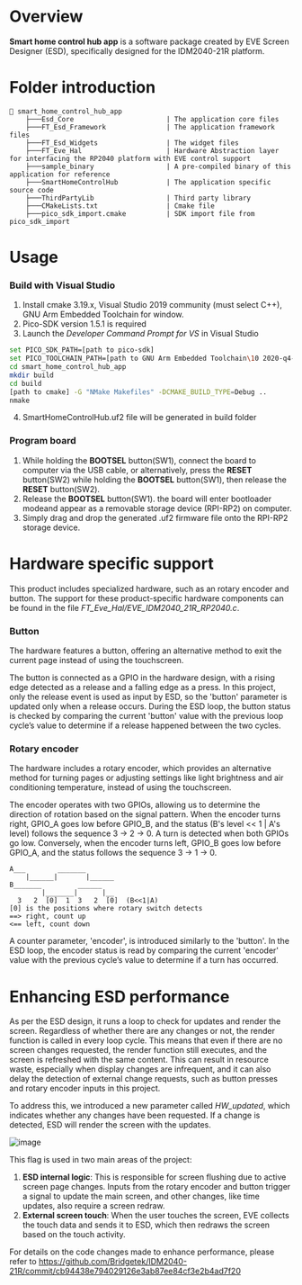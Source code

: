 # Overview

**Smart home control hub app** is a software package created by EVE Screen Designer (ESD), specifically designed for the IDM2040-21R platform.

# Folder introduction
```
📂 smart_home_control_hub_app
    ├───Esd_Core                       | The application core files
    ├───FT_Esd_Framework               | The application framework files
    ├───FT_Esd_Widgets                 | The widget files
    ├───FT_Eve_Hal                     | Hardware Abstraction layer for interfacing the RP2040 platform with EVE control support
    ├───sample_binary                  | A pre-compiled binary of this application for reference
    ├───SmartHomeControlHub            | The application specific source code
    ├───ThirdPartyLib                  | Third party library
    ├───CMakeLists.txt                 | Cmake file
    ├───pico_sdk_import.cmake          | SDK import file from pico_sdk_import
```
# Usage

### Build with Visual Studio
1. Install cmake 3.19.x, Visual Studio 2019 community (must select C++), GNU Arm Embedded Toolchain for window.
2. Pico-SDK version 1.5.1 is required
3. Launch the *Developer Command Prompt for VS* in Visual Studio
```sh
set PICO_SDK_PATH=[path to pico-sdk]
set PICO_TOOLCHAIN_PATH=[path to GNU Arm Embedded Toolchain\10 2020-q4-major\bin]
cd smart_home_control_hub_app
mkdir build
cd build
[path to cmake] -G "NMake Makefiles" -DCMAKE_BUILD_TYPE=Debug ..
nmake
```
4. SmartHomeControlHub.uf2 file will be generated in build folder

### Program board
1. While holding the **BOOTSEL** button(SW1), connect the board to computer via the USB cable, or alternatively, press the **RESET** button(SW2) while holding the **BOOTSEL** button(SW1), then release the **RESET** button(SW2).
2. Release the **BOOTSEL** button(SW1). the board will enter bootloader modeand appear as a removable storage device (RPI-RP2) on computer.
3. Simply drag and drop the generated .uf2 firmware file onto the RPI-RP2 storage device.

# Hardware specific support

This product includes specialized hardware, such as an rotary encoder and button. The support for these product-specific hardware components can be found in the file *FT_Eve_Hal/EVE_IDM2040_21R_RP2040.c*.

### Button
The hardware features a button, offering an alternative method to exit the current page instead of using the touchscreen.

The button is connected as a GPIO in the hardware design, with a rising edge detected as a release and a falling edge as a press. In this project, only the release event is used as input by ESD, so the 'button' parameter is updated only when a release occurs. During the ESD loop, the button status is checked by comparing the current 'button' value with the previous loop cycle’s value to determine if a release happened between the two cycles.

### Rotary encoder
The hardware includes a rotary encoder, which provides an alternative method for turning pages or adjusting settings like light brightness and air conditioning temperature, instead of using the touchscreen.

The encoder operates with two GPIOs, allowing us to determine the direction of rotation based on the signal pattern. When the encoder turns right, GPIO_A goes low before GPIO_B, and the status (B's level << 1 | A's level) follows the sequence 3 → 2 → 0. A turn is detected when both GPIOs go low. Conversely, when the encoder turns left, GPIO_B goes low before GPIO_A, and the status follows the sequence 3 → 1 → 0.
```
A___        _______       
    |______|       |______ 
B_______         ______   
        |_______|      |__
  3   2  [0]  1  3   2  [0]  (B<<1|A)
[0] is the positions where rotary switch detects
==> right, count up
<== left, count down
```

A counter parameter, 'encoder', is introduced similarly to the 'button'. In the ESD loop, the encoder status is read by comparing the current 'encoder' value with the previous cycle’s value to determine if a turn has occurred.

# Enhancing ESD performance
As per the ESD design, it runs a loop to check for updates and render the screen. Regardless of whether there are any changes or not, the render function is called in every loop cycle. This means that even if there are no screen changes requested, the render function still executes, and the screen is refreshed with the same content. This can result in resource waste, especially when display changes are infrequent, and it can also delay the detection of external change requests, such as button presses and rotary encoder inputs in this project.

To address this, we introduced a new parameter called *HW_updated*, which indicates whether any changes have been requested. If a change is detected, ESD will render the screen with the updates.

![image](https://github.com/user-attachments/assets/8dc37c13-df1e-44f9-a56f-4f3e2ccdf098)

This flag is used in two main areas of the project:

1. **ESD internal logic**: This is responsible for screen flushing due to active screen page changes. Inputs from the rotary encoder and button trigger a signal to update the main screen, and other changes, like time updates, also require a screen redraw.
2. **External screen touch**: When the user touches the screen, EVE collects the touch data and sends it to ESD, which then redraws the screen based on the touch activity.

For details on the code changes made to enhance performance, please refer to https://github.com/Bridgetek/IDM2040-21R/commit/cb94438e794029126e3ab87ee84cf3e2b4ad7f20
